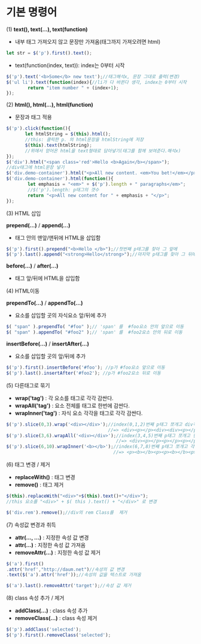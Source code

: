 # 기본 명령어

(1) __text(), text(...), text(function)__

- 내부 태그 가져오지 않고 문장만 가져옴(태그까지 가져오려면 html)

```javascript
let str = $('p').first().text();
```

- text(function(index, text)): index는 0부터 시작

```javascript
$('p').text('<b>Some</b> new text');//태그해석x, 문장 그대로 출력(변경)
$('ul li').text(function(index){//li가 다 바뀐다 생각, index는 0부터 시작
        return "item number " + (index+1);
});
```



(2) __html(), html(...), html(function)__

- 문장과 태그 적용

```javascript
$('p').click(function(){
       let htmlString = $(this).html();
       //this: 클릭한 p. 의 html문장을 htmlString에 저장
       $(this).text(htmlString);
       //위에서 얻어온 html을 text형태로 담아넣기(태그를 함께 보여준다.해석x)
});
$('div').html("<span class='red'>Hello <b>Again</b></span>");
//div태그에 html문장 넣기
$('div.demo-container').html("<p>All new content. <em>You bet!</em></p>");
$('div.demo-container').html(function(){
        let emphasis = "<em>" + $('p').length + " paragraphs</em>";
    	//$('p').length: p태그의 갯수
        return "<p>All new content for " + emphasis + "</p>";
});
```



(3) HTML 삽입

__prepend(...)__ / __append(...)__

- 태그 안의 맨앞/맨뒤에 HTML을 삽입함

```javascript
$('p').first().prepend("<b>Hello </b>");//첫번째 p태그를 찾아 그 앞에 
$('p').last().append("<strong>Hello</strong>");//마지막 p태그를 찾아 그 뒤에
```

__before(...)__ / __after(...)__

- 태그 앞/뒤에 HTML을 삽입함



(4) HTML이동

__prependTo(...)__ / __appendTo(...)__

- 요소를 삽입할 곳의 자식요소 앞/뒤에 추가

```javascript
$( "span" ).prependTo( "#foo" );// 'span' 를  #foo요소 안의 앞으로 이동
$( "span" ).appendTo( "#foo2" );// 'span' 를  #foo2요소 안의 뒤로 이동
```

__insertBefore(...)__ / __insertAfter(...)__

- 요소를 삽입할 곳의 앞/뒤에 추가

```javascript
$('p').first().insertBefore('#foo'); //p가 #foo요소 앞으로 이동
$('p').last().insertAfter('#foo2'); //p가 #foo2요소 뒤로 이동
```



(5) 다른태그로 묶기

- __wrap('tag')__ :  각 요소를 태그로 각각 감싼다.
- __wrapAll('tag')__ : 요소 전체를 태그로 한번에 감싼다.
- __wrapInner('tag')__ : 자식 요소 각각을 태그로 각각 감싼다.

```javascript
$('p').slice(0,3).wrap('<div></div>');//index(0,1,2)번째 p태그 쪼개고 div적용해 각각 wrap씌우기
									  //=> <div><p></p><div><div><p></p><div><div><p></p><div>
$('p').slice(3,6).wrapAll('<div></div>');//index(3,4,5)번째 p태그 쪼개고 한번에 wrap, div적용
    								     //=> <div><p></p><p></p><p></p><div>
$('p').slice(6,10).wrapInner('<b></b>');//index(6,7,8)번째 p태그 쪼개고 각각 wrap, p태그 안에 b태그 적용
    									//=> <p><b></b><p><p><b></b><p><p><b></b><p>
```



(6) 태그 변경 / 제거

- __replaceWith()__ : 태그 변경
- __remove()__ :  태그 제거

```javascript
$(this).replaceWith("<div>"+$(this).text()+"</div>");
//this 요소를 "<div>" + $( this ).text() + "</div>" 로 변경

$('div.rem').remove();//div의 rem Class를  제거
```



(7) 속성값 변경과 취득

- __attr(..., ...)__ : 지정한 속성 값 변경
- __attr(...)__ : 지정한 속성 값 가져옴
- __removeAttr(...)__ : 지정한 속성 값 제거

```javascript
$('a').first()
.attr('href',"http://daum.net")//속성의 값 변경
.text($('a').attr('href'));//속성의 값을 텍스트로 가져옴

$('a').last().removeAttr('target');//속성 값 제거
```



(8) class 속성 추가 / 제거

- __addClass(...)__ : class 속성 추가
- __removeClass(...)__ : class 속성 제거

```javascript
$('p').addClass('selected');
$('p').first().removeClass('selected');
```

